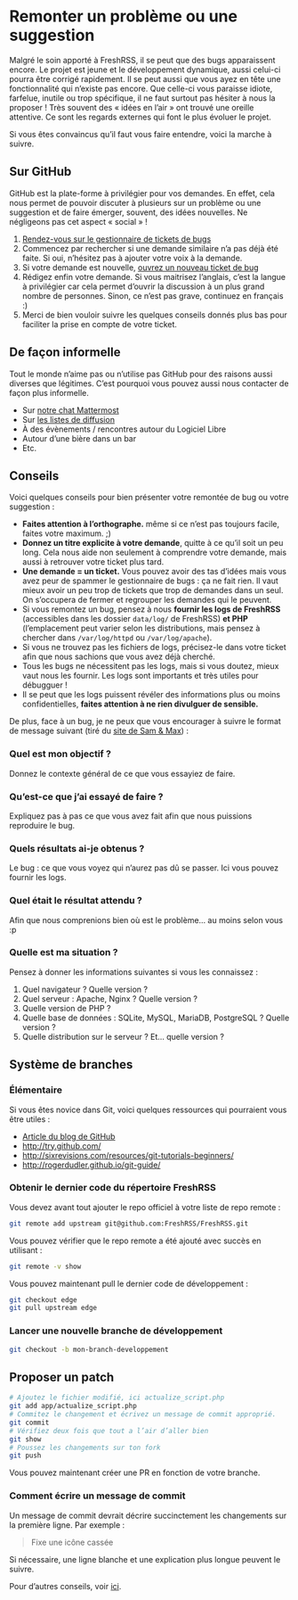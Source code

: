 # Remonter un problème ou une suggestion

Malgré le soin apporté à FreshRSS, il se peut que des bugs apparaissent
encore. Le projet est jeune et le développement dynamique, aussi celui-ci
pourra être corrigé rapidement. Il se peut aussi que vous ayez en tête une
fonctionnalité qui n’existe pas encore. Que celle-ci vous paraisse idiote,
farfelue, inutile ou trop spécifique, il ne faut surtout pas hésiter à nous
la proposer ! Très souvent des « idées en l’air » ont trouvé une oreille
attentive. Ce sont les regards externes qui font le plus évoluer le projet.

Si vous êtes convaincus qu’il faut vous faire entendre, voici la marche à
suivre.

## Sur GitHub

GitHub est la plate-forme à privilégier pour vos demandes. En effet, cela
nous permet de pouvoir discuter à plusieurs sur un problème ou une
suggestion et de faire émerger, souvent, des idées nouvelles. Ne négligeons
pas cet aspect « social » !

1. [Rendez-vous sur le gestionnaire de tickets de
	bugs](https://github.com/FreshRSS/FreshRSS/issues)
2. Commencez par rechercher si une demande similaire n’a pas déjà été
	faite. Si oui, n’hésitez pas à ajouter votre voix à la demande.
3. Si votre demande est nouvelle, [ouvrez un nouveau ticket de
	bug](https://github.com/FreshRSS/FreshRSS/issues/new)
4. Rédigez enfin votre demande. Si vous maitrisez l’anglais, c’est la
	langue à privilégier car cela permet d’ouvrir la discussion à un plus
	grand nombre de personnes. Sinon, ce n’est pas grave, continuez en
	français :)
5. Merci de bien vouloir suivre les quelques conseils donnés plus bas pour
	faciliter la prise en compte de votre ticket.

## De façon informelle

Tout le monde n’aime pas ou n’utilise pas GitHub pour des raisons aussi
diverses que légitimes. C’est pourquoi vous pouvez aussi nous contacter de
façon plus informelle.

* Sur [notre chat
	Mattermost](https://framateam.org/signup_user_complete/?id=e2680d3e3128b9fac8fdb3003b0024ee)
* Sur [les listes de
	diffusion](https://freshrss.org/announce-of-the-mailing-lists.html)
* À des évènements / rencontres autour du Logiciel Libre
* Autour d’une bière dans un bar
* Etc.

## Conseils

Voici quelques conseils pour bien présenter votre remontée de bug ou votre
suggestion :


* **Faites attention à l’orthographe.** même si ce n’est pas toujours
	facile, faites votre maximum. ;)
* **Donnez un titre explicite à votre demande**, quitte à ce qu’il soit un
	peu long. Cela nous aide non seulement à comprendre votre demande, mais
	aussi à retrouver votre ticket plus tard.
* **Une demande = un ticket.** Vous pouvez avoir des tas d’idées mais vous
	avez peur de spammer le gestionnaire de bugs : ça ne fait rien. Il vaut
	mieux avoir un peu trop de tickets que trop de demandes dans un seul. On
	s’occupera de fermer et regrouper les demandes qui le peuvent.
* Si vous remontez un bug, pensez à nous **fournir les logs de FreshRSS**
	(accessibles dans les dossier `data/log/` de FreshRSS) **et PHP**
	(l’emplacement peut varier selon les distributions, mais pensez à chercher
	dans `/var/log/httpd` ou `/var/log/apache`).
* Si vous ne trouvez pas les fichiers de logs, précisez-le dans votre ticket
	afin que nous sachions que vous avez déjà cherché.
* Tous les bugs ne nécessitent pas les logs, mais si vous doutez, mieux vaut
	nous les fournir. Les logs sont importants et très utiles pour débugguer !
* Il se peut que les logs puissent révéler des informations plus ou moins
	confidentielles, **faites attention à ne rien divulguer de sensible.**

De plus, face à un bug, je ne peux que vous encourager à suivre le format de
message suivant (tiré du [site de Sam &
Max](http://sametmax.com/template-de-demande-daide-en-informatique/)) :

### Quel est mon objectif ?

Donnez le contexte général de ce que vous essayiez de faire.

### Qu’est-ce que j’ai essayé de faire ?

Expliquez pas à pas ce que vous avez fait afin que nous puissions reproduire
le bug.

### Quels résultats ai-je obtenus ?

Le bug : ce que vous voyez qui n’aurez pas dû se passer. Ici vous pouvez
fournir les logs.

### Quel était le résultat attendu ?

Afin que nous comprenions bien où est le problème… au moins selon vous :p

### Quelle est ma situation ?

Pensez à donner les informations suivantes si vous les connaissez :

1. Quel navigateur ? Quelle version ?
2. Quel serveur : Apache, Nginx ? Quelle version ?
3. Quelle version de PHP ?
4. Quelle base de données : SQLite, MySQL, MariaDB, PostgreSQL ? Quelle version ?
5. Quelle distribution sur le serveur ? Et… quelle version ?

## Système de branches

### Élémentaire

Si vous êtes novice dans Git, voici quelques ressources qui pourraient vous
être utiles :

* [Article du blog de GitHub](https://github.com/blog/120-new-to-git)
* <http://try.github.com/>
* <http://sixrevisions.com/resources/git-tutorials-beginners/>
* <http://rogerdudler.github.io/git-guide/>

### Obtenir le dernier code du répertoire FreshRSS

Vous devez avant tout ajouter le repo officiel à votre liste de repo remote
:

```sh
git remote add upstream git@github.com:FreshRSS/FreshRSS.git
```

Vous pouvez vérifier que le repo remote a été ajouté avec succès en
utilisant :

```sh
git remote -v show
```

Vous pouvez maintenant pull le dernier code de développement :

```sh
git checkout edge
git pull upstream edge
```

### Lancer une nouvelle branche de développement

```sh
git checkout -b mon-branch-developpement
```

## Proposer un patch

```sh
# Ajoutez le fichier modifié, ici actualize_script.php
git add app/actualize_script.php
# Commitez le changement et écrivez un message de commit approprié.
git commit
# Vérifiez deux fois que tout a l’air d’aller bien
git show
# Poussez les changements sur ton fork
git push
```

Vous pouvez maintenant créer une PR en fonction de votre branche.

### Comment écrire un message de commit

Un message de commit devrait décrire succinctement les changements sur la
première ligne. Par exemple :

> Fixe une icône cassée

Si nécessaire, une ligne blanche et une explication plus longue peuvent le
suivre.

Pour d’autres conseils, voir
[ici](https://chris.beams.io/posts/git-commit/).
